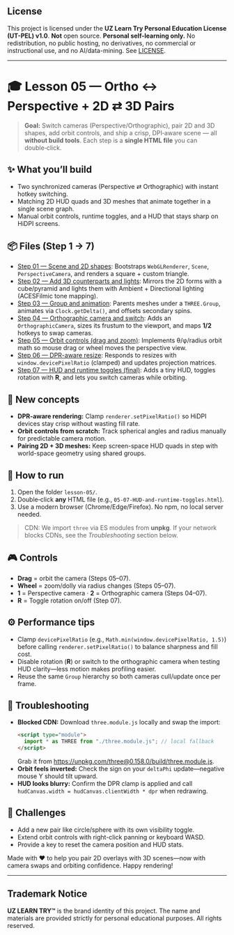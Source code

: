 ## License
This project is licensed under the **UZ Learn Try Personal Education License (UT-PEL) v1.0**.
**Not** open source. **Personal self-learning only.** No redistribution, no public hosting, no derivatives, no commercial or instructional use, and no AI/data-mining. See [LICENSE](../LICENSE).

---

# 🎓 Lesson 05 — Ortho ↔ Perspective + 2D ⇄ 3D Pairs

> **Goal:** Switch cameras (Perspective/Orthographic), pair 2D and 3D shapes, add orbit controls, and ship a crisp, DPI‑aware scene — all **without build tools**. Each step is a **single HTML file** you can double‑click.

## ✨ What you’ll build
- Two synchronized cameras (Perspective ⇄ Orthographic) with instant hotkey switching.
- Matching 2D HUD quads and 3D meshes that animate together in a single scene graph.
- Manual orbit controls, runtime toggles, and a HUD that stays sharp on HiDPI screens.

## 📦 Files (Step 1 → 7)
- [Step 01 — Scene and 2D shapes](./05-01-Scene-and-2D-shapes.html): Bootstraps `WebGLRenderer`, `Scene`, `PerspectiveCamera`, and renders a square + custom triangle.
- [Step 02 — Add 3D counterparts and lights](./05-02-Add-3D-counterparts-and-lights.html): Mirrors the 2D forms with a cube/pyramid and lights them with Ambient + Directional lighting (ACESFilmic tone mapping).
- [Step 03 — Group and animation](./05-03-Group-and-Animation.html): Parents meshes under a `THREE.Group`, animates via `Clock.getDelta()`, and offsets secondary spins.
- [Step 04 — Orthographic camera and switch](./05-04-Orthographic-camera-and-switch.html): Adds an `OrthographicCamera`, sizes its frustum to the viewport, and maps **1/2** hotkeys to swap cameras.
- [Step 05 — Orbit controls (drag and zoom)](./05-05-Orbit-controls-drag-and-zoom.html): Implements θ/φ/radius orbit math so mouse drag or wheel moves the perspective view.
- [Step 06 — DPR-aware resize](./05-06-DPR-aware-resize.html): Responds to resizes with `window.devicePixelRatio` (clamped) and updates projection matrices.
- [Step 07 — HUD and runtime toggles (final)](./05-07-HUD-and-runtime-toggles.html): Adds a tiny HUD, toggles rotation with **R**, and lets you switch cameras while orbiting.

## 🧠 New concepts
- **DPR-aware rendering:** Clamp `renderer.setPixelRatio()` so HiDPI devices stay crisp without wasting fill rate.
- **Orbit controls from scratch:** Track spherical angles and radius manually for predictable camera motion.
- **Pairing 2D + 3D meshes:** Keep screen-space HUD quads in step with world-space geometry using shared groups.

## 🚀 How to run
1. Open the folder `lesson-05/`.
2. Double‑click **any** HTML file (e.g., `05-07-HUD-and-runtime-toggles.html`).
3. Use a modern browser (Chrome/Edge/Firefox). No npm, no local server needed.

> CDN: We import `three` via ES modules from **unpkg**. If your network blocks CDNs, see the _Troubleshooting_ section below.

## 🎮 Controls
- **Drag** = orbit the camera (Steps 05–07).
- **Wheel** = zoom/dolly via radius changes (Steps 05–07).
- **1** = Perspective camera · **2** = Orthographic camera (Steps 04–07).
- **R** = Toggle rotation on/off (Step 07).

## ⚙️ Performance tips
- Clamp `devicePixelRatio` (e.g., `Math.min(window.devicePixelRatio, 1.5)`) before calling `renderer.setPixelRatio()` to balance sharpness and fill cost.
- Disable rotation (**R**) or switch to the orthographic camera when testing HUD clarity—less motion makes profiling easier.
- Reuse the same `Group` hierarchy so both cameras cull/update once per frame.

## 🧩 Troubleshooting
- **Blocked CDN:** Download `three.module.js` locally and swap the import:
  ```html
  <script type="module">
    import * as THREE from "./three.module.js"; // local fallback
  </script>
  ```
  Grab it from https://unpkg.com/three@0.158.0/build/three.module.js.
- **Orbit feels inverted:** Check the sign on your `deltaPhi` update—negative mouse Y should tilt upward.
- **HUD looks blurry:** Confirm the DPR clamp is applied and call `hudCanvas.width = hudCanvas.clientWidth * dpr` when redrawing.

## 💪 Challenges
- Add a new pair like circle/sphere with its own visibility toggle.
- Extend orbit controls with right-click panning or keyboard WASD.
- Provide a key to reset the camera position and HUD stats.

Made with ❤️ to help you pair 2D overlays with 3D scenes—now with camera swaps and orbiting confidence.
Happy rendering!

---

## Trademark Notice

**UZ LEARN TRY™** is the brand identity of this project.
The name and materials are provided strictly for personal educational purposes.
All rights reserved.
